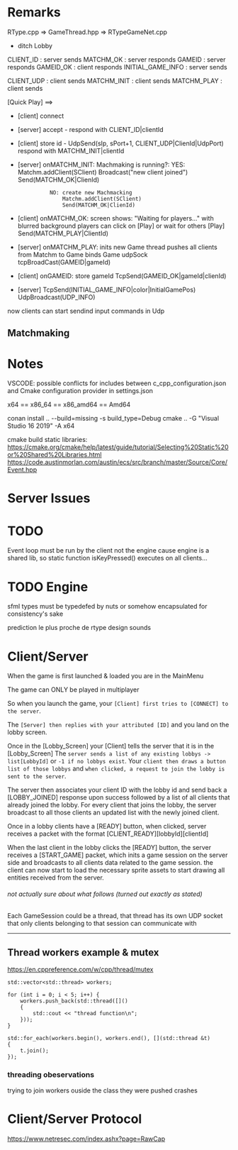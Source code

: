 # Remarks

RType.cpp => GameThread.hpp => RTypeGameNet.cpp

- ditch Lobby

CLIENT_ID       : server sends
MATCHM_OK       : server responds
GAMEID          : server responds
GAMEID_OK       : client responds
INITIAL_GAME_INFO : server sends

CLIENT_UDP      : client sends
MATCHM_INIT     : client sends
MATCHM_PLAY     : client sends

[Quick Play] ==>
- [client] connect

- [server]  accept - respond with CLIENT_ID|clientId

- [client]  store id -
            UdpSend(sIp, sPort+1, CLIENT_UDP|ClienId|UdpPort)
            respond with MATCHM_INIT|clientId

- [server]  onMATCHM_INIT:
            Machmaking is running?:
                YES: Matchm.addClient(SClient)
                    Broadcast("new client joined")
                    Send(MATCHM_OK|ClienId)

                NO: create new Machmacking
                    Matchm.addClient(SClient)
                    Send(MATCHM_OK|ClienId)

- [client]  onMATCHM_OK:
            screen shows: "Waiting for players..."
            with blurred background
            players can click on [Play] or wait for others
                [Play] Send(MATCHM_PLAY|ClientId)

- [server]  onMATCHM_PLAY: inits new Game thread
            pushes all clients from Matchm to Game
            binds Game udpSock
            tcpBroadCast(GAMEID|gameId)

- [client]  onGAMEID:
            store gameId
            TcpSend(GAMEID_OK|gameId|clienId)

- [server] TcpSend(INITIAL_GAME_INFO|color|InitialGamePos)
           UdpBroadcast(UDP_INFO)

now clients can start sendind input commands in Udp

## Matchmaking

# Notes
VSCODE: possible conflicts for includes between c_cpp_configuration.json
and Cmake configuration provider in settings.json

x64 == x86_64 == x86_amd64 == Amd64


conan install .. --build=missing -s build_type=Debug
cmake .. -G "Visual Studio 16 2019" -A x64


cmake build static libraries:
https://cmake.org/cmake/help/latest/guide/tutorial/Selecting%20Static%20or%20Shared%20Libraries.html
https://code.austinmorlan.com/austin/ecs/src/branch/master/Source/Core/Event.hpp



# Server Issues

# TODO
Event loop must be run by the client
not the engine
cause engine is a shared lib, so static function isKeyPressed() executes on all clients...


# TODO Engine
sfml types must be typedefed by nuts or somehow encapsulated for consistency's sake

prediction
le plus proche de rtype
design
sounds

# Client/Server

When the game is first launched & loaded you are in the MainMenu

The game can ONLY be played in multiplayer

So when you launch the game, your `[Client] first tries to [CONNECT] to the server`.

The `[Server] then replies with your attributed [ID]` and you land on the lobby screen.

Once in the [Lobby_Screen] your [Client] tells the server that it is in the [Lobby_Screen]
The `server sends a list of any existing lobbys -> list[LobbyId]` or `-1 if no lobbys exist`.
Your `client then draws a button list of those lobbys` and `when clicked, a request to join the lobby is sent to the server`.

The server then associates your client ID with the lobby id and send back a [LOBBY_JOINED] response upon success followed by a list of all clients that already joined the lobby. For every client that joins the lobby, the server broadcast to all those clients an updated list with the newly joined client.

Once in a lobby clients have a [READY] button, when clicked, server receives a packet with the format [CLIENT_READY][lobbyId][clientId]

When the last client in the lobby clicks the [READY] button, the server receives a [START_GAME] packet, which inits a game session on the server side and broadcasts to all clients data related to the game session. the client can now start to load the necessary sprite assets to start drawing all entities received from the server.

###### not actually sure about what follows (turned out exactly as stated)
Each GameSession could be a thread, that thread has its own UDP socket that only clients belonging to that session can communicate with


---
## Thread workers example & mutex
https://en.cppreference.com/w/cpp/thread/mutex

    std::vector<std::thread> workers;

    for (int i = 0; i < 5; i++) {
        workers.push_back(std::thread([]()
        {
            std::cout << "thread function\n";
        }));
    }

    std::for_each(workers.begin(), workers.end(), [](std::thread &t)
    {
        t.join();
    });

### threading obeservations
trying to join workers ouside the class they were pushed
crashes


# Client/Server Protocol
https://www.netresec.com/index.ashx?page=RawCap

